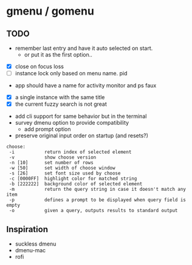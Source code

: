 # gmenu / gomenu


## TODO

- remember last entry and have it auto selected on start.
    - or put it as the first option..
- [x] close on focus loss
- [ ] instance lock only based on menu name. pid
- app should have a name for activity monitor and ps faux
- [x] a single instance with the same title
- [x] the current fuzzy search is not great
- add cli support for same behavior but in the terminal
- survey dmenu option to provide compatibility
    - add prompt option
- preserve original input order on startup (and resets?)

```
choose:
 -i           return index of selected element
 -v           show choose version
 -n [10]      set number of rows
 -w [50]      set width of choose window
 -s [26]      set font size used by choose
 -c [0000FF]  highlight color for matched string
 -b [222222]  background color of selected element
 -m           return the query string in case it doesn't match any item
 -p           defines a prompt to be displayed when query field is empty
 -o           given a query, outputs results to standard output
```

## Inspiration

- suckless dmenu
- dmenu-mac
- rofi

